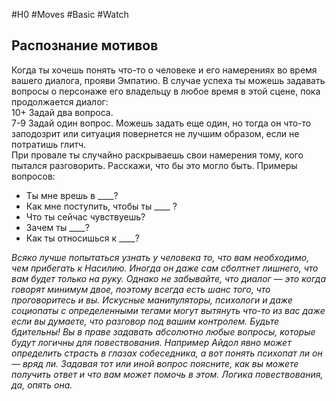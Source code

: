 #H0 #Moves #Basic #Watch 
## Распознание мотивов
Когда ты хочешь понять что-то о человеке и его намерениях во время вашего диалога, прояви Эмпатию. В случае успеха ты можешь задавать вопросы о персонаже его владельцу в любое время в этой сцене, пока продолжается диалог:  
10+ Задай два вопроса.  
7-9 Задай один вопрос. Можешь задать еще один, но тогда он что-то заподозрит или ситуация повернется не лучшим образом, если не потратишь глитч.  
При провале ты случайно раскрываешь свои намерения тому, кого пытался разговорить. Расскажи, что бы это могло быть.
Примеры вопросов:
- Ты мне врешь в ____?
- Как мне поступить, чтобы ты ____ ?
- Что ты сейчас чувствуешь?
- Зачем ты ____?
- Как ты относишься к ____?

*Всяко лучше попытаться узнать у человека то, что вам необходимо, чем прибегать к Насилию. Иногда он даже сам сболтнет лишнего, что вам будет только на руку. Однако не забывайте, что диалог — это когда говорят минимум двое, поэтому всегда есть шанс того, что проговоритесь и вы. Искусные манипуляторы, психологи и даже социопаты с определенными тегами могут вытянуть что-то из вас даже если вы думаете, что разговор под вашим контролем. Будьте бдительны!*
*Вы в праве задавать абсолютно любые вопросы, которые будут логичны для повествования. Например Айдол явно может определить страсть в глазах собеседника, а вот понять психопат ли он — вряд ли. Задавая тот или иной вопрос поясните, как вы можете получить ответ и что вам может помочь в этом. Логика повествования, да, опять она.*